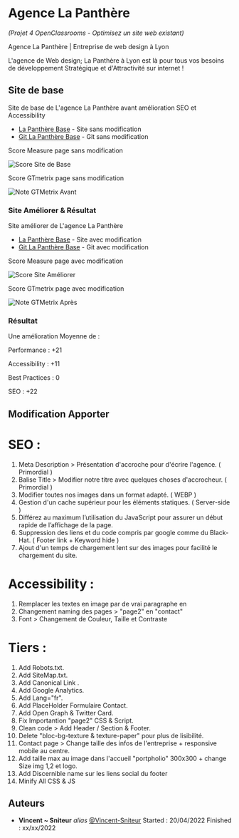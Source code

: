 # Agence La Panthère 
_(Projet 4 OpenClassrooms - Optimisez un site web existant)_

Agence La Panthère | Entreprise de web design à Lyon

L'agence de Web design; La Panthère à Lyon est là pour tous vos besoins de développement Stratégique et d'Attractivité sur internet !

## Site de base

Site de base de L'agence La Panthère avant amélioration SEO et Accessibility
* [La Panthère Base](https://vincent-sniteur.github.io/P4-base/) - Site sans modification
* [Git La Panthère Base](https://github.com/Vincent-Sniteur/P4-base) - Git sans modification

Score Measure page sans modification

![Score Site de Base](https://i.imgur.com/tWvLg3E.png)

Score GTmetrix page sans modification

![Note GTMetrix Avant](https://i.imgur.com/294RDDP.png)


### Site Améliorer & Résultat

Site améliorer de L'agence La Panthère
* [La Panthère Base](https://vincent-sniteur.github.io/P4-base/) - Site avec modification
* [Git La Panthère Base](https://github.com/Vincent-Sniteur/P4-base) - Git avec modification

Score Measure page avec modification

![Score Site Améliorer](https://i.imgur.com/Arhs5cD.png)

Score GTmetrix page avec modification

![Note GTMetrix Après](https://i.imgur.com/IW8UZ99.png)


### Résultat

Une amélioration Moyenne de :

Performance : +21

Accessibility : +11

Best Practices : 0

SEO : +22


## Modification Apporter

# SEO :
1. Meta Description >  Présentation d'accroche pour d'écrire l'agence. ( Primordial )
2. Balise Title > Modifier notre titre avec quelques choses d'accrocheur. ( Primordial )
3. Modifier toutes nos images dans un format adapté. ( WEBP )
4. Gestion d'un cache supérieur pour les éléments statiques. ( Server-side )
5. Différez au maximum l’utilisation du JavaScript pour assurer un début rapide de l’affichage de la page.
6. Suppression des liens et du code compris par google comme du Black-Hat. ( Footer link + Keyword hide )
7. Ajout d'un temps de chargement lent sur des images pour facilité le chargement du site.

# Accessibility :
1. Remplacer les textes en image par de vrai paragraphe en <HTML>
2. Changement naming des pages > "page2" en "contact"
3. Font > Changement de Couleur, Taille et Contraste

# Tiers :
1. Add Robots.txt.
2. Add SiteMap.txt.
3. Add Canonical Link .
4. Add Google Analytics.
5. Add Lang="fr".
6. Add PlaceHolder Formulaire Contact.
7. Add Open Graph & Twitter Card.
8. Fix Importantion "page2" CSS & Script.
9. Clean code > Add Header / Section & Footer.
10. Delete "bloc-bg-texture & texture-paper" pour plus de lisibilité.
11. Contact page > Change taille des infos de l'entreprise + responsive mobile au centre.
12. Add taille max au image dans l'accueil "portpholio" 300x300 + change Size img 1,2 et logo.
13. Add Discernible name sur les liens social du footer
14. Minify All CSS & JS


## Auteurs

* **Vincent ~ Sniteur** _alias_ [@Vincent-Sniteur](https://github.com/Vincent-Sniteur)
Started : 20/04/2022
Finished : xx/xx/2022